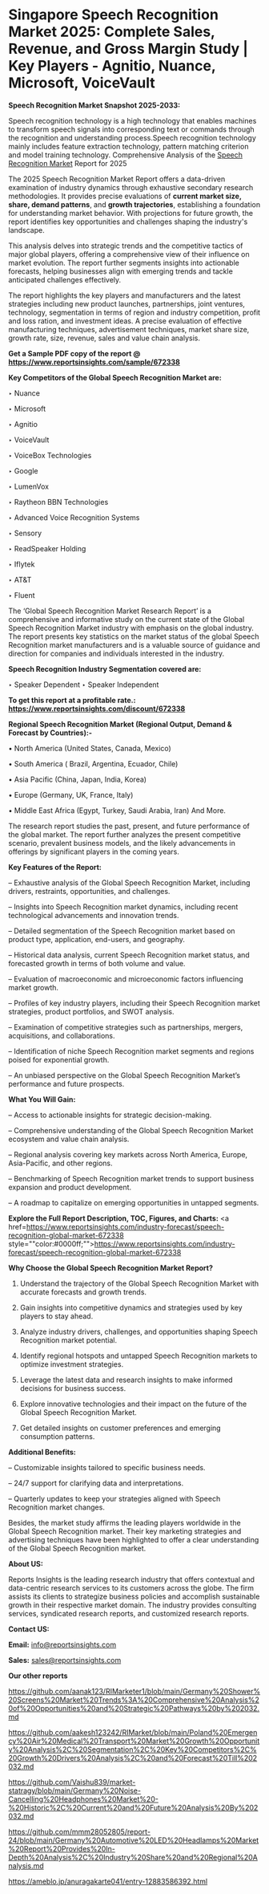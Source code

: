 # Singapore Speech Recognition Market 2025: Complete Sales, Revenue, and Gross Margin Study | Key Players - Agnitio, Nuance, Microsoft, VoiceVault

<strong>Speech Recognition Market Snapshot 2025-2033:</strong>

Speech recognition technology is a high technology that enables machines to transform speech signals into corresponding text or commands through the recognition and understanding process.Speech recognition technology mainly includes feature extraction technology, pattern matching criterion and model training technology. Comprehensive Analysis of the <a href=https://www.reportsinsights.com/sample/672338>Speech Recognition Market</a> Report for 2025

The 2025 Speech Recognition Market Report offers a data-driven examination of industry dynamics through exhaustive secondary research methodologies. It provides precise evaluations of <strong>current market size, share, demand patterns</strong>, and <strong>growth trajectories</strong>, establishing a foundation for understanding market behavior. With projections for future growth, the report identifies key opportunities and challenges shaping the industry's landscape.

This analysis delves into strategic trends and the competitive tactics of major global players, offering a comprehensive view of their influence on market evolution. The report further segments insights into actionable forecasts, helping businesses align with emerging trends and tackle anticipated challenges effectively.

The report highlights the key players and manufacturers and the latest strategies including new product launches, partnerships, joint ventures, technology, segmentation in terms of region and industry competition, profit and loss ration, and investment ideas. A precise evaluation of effective manufacturing techniques, advertisement techniques, market share size, growth rate, size, revenue, sales and value chain analysis.

<strong>Get a Sample PDF copy of the report @ <a href=https://www.reportsinsights.com/sample/672338 style=color:#0000ff;>https://www.reportsinsights.com/sample/672338</a></strong>

<strong>Key Competitors of the Global Speech Recognition Market are:</strong>

‣ Nuance

‣ Microsoft

‣ Agnitio

‣ VoiceVault

‣ VoiceBox Technologies

‣ Google

‣ LumenVox

‣ Raytheon BBN Technologies

‣ Advanced Voice Recognition Systems

‣ Sensory

‣ ReadSpeaker Holding

‣ Iflytek

‣ AT&T

‣ Fluent

The ‘Global Speech Recognition Market Research Report’ is a comprehensive and informative study on the current state of the Global Speech Recognition Market industry with emphasis on the global industry. The report presents key statistics on the market status of the global Speech Recognition market manufacturers and is a valuable source of guidance and direction for companies and individuals interested in the industry.

<strong>Speech Recognition Industry Segmentation covered are:</strong>

‣ Speaker Dependent
‣ Speaker Independent

<strong>To get this report at a profitable rate.: <a href=https://www.reportsinsights.com/discount/672338 style=color:#0000ff;>https://www.reportsinsights.com/discount/672338</a></strong>

<strong>Regional Speech Recognition Market (Regional Output, Demand &amp; Forecast by Countries):-</strong>

• North America (United States, Canada, Mexico)

• South America ( Brazil, Argentina, Ecuador, Chile)

• Asia Pacific (China, Japan, India, Korea)

• Europe (Germany, UK, France, Italy)

• Middle East Africa (Egypt, Turkey, Saudi Arabia, Iran) And More.

The research report studies the past, present, and future performance of the global market. The report further analyzes the present competitive scenario, prevalent business models, and the likely advancements in offerings by significant players in the coming years.

<strong>Key Features of the Report:</strong>

– Exhaustive analysis of the Global Speech Recognition Market, including drivers, restraints, opportunities, and challenges.

– Insights into Speech Recognition market dynamics, including recent technological advancements and innovation trends.

– Detailed segmentation of the Speech Recognition market based on product type, application, end-users, and geography.

– Historical data analysis, current Speech Recognition market status, and forecasted growth in terms of both volume and value.

– Evaluation of macroeconomic and microeconomic factors influencing market growth.

– Profiles of key industry players, including their Speech Recognition market strategies, product portfolios, and SWOT analysis.

– Examination of competitive strategies such as partnerships, mergers, acquisitions, and collaborations.

– Identification of niche Speech Recognition market segments and regions poised for exponential growth.

– An unbiased perspective on the Global Speech Recognition Market’s performance and future prospects.

<strong>What You Will Gain:</strong>

– Access to actionable insights for strategic decision-making.

– Comprehensive understanding of the Global Speech Recognition Market ecosystem and value chain analysis.

– Regional analysis covering key markets across North America, Europe, Asia-Pacific, and other regions.

– Benchmarking of Speech Recognition market trends to support business expansion and product development.

– A roadmap to capitalize on emerging opportunities in untapped segments.

<strong>Explore the Full Report Description, TOC, Figures, and Charts:</strong>
<a href=https://www.reportsinsights.com/industry-forecast/speech-recognition-global-market-672338 style=""color:#0000ff;"">https://www.reportsinsights.com/industry-forecast/speech-recognition-global-market-672338</a>

<strong>Why Choose the Global Speech Recognition Market Report?</strong>

1. Understand the trajectory of the Global Speech Recognition Market with accurate forecasts and growth trends.

2. Gain insights into competitive dynamics and strategies used by key players to stay ahead.

3. Analyze industry drivers, challenges, and opportunities shaping Speech Recognition market potential.

4. Identify regional hotspots and untapped Speech Recognition markets to optimize investment strategies.

5. Leverage the latest data and research insights to make informed decisions for business success.

6. Explore innovative technologies and their impact on the future of the Global Speech Recognition Market.

7. Get detailed insights on customer preferences and emerging consumption patterns.

<strong>Additional Benefits:</strong>

– Customizable insights tailored to specific business needs.

– 24/7 support for clarifying data and interpretations.

– Quarterly updates to keep your strategies aligned with Speech Recognition market changes.

Besides, the market study affirms the leading players worldwide in the Global Speech Recognition market. Their key marketing strategies and advertising techniques have been highlighted to offer a clear understanding of the Global Speech Recognition market.

<strong><strong>About US</strong>:</strong>

Reports Insights is the leading research industry that offers contextual and data-centric research services to its customers across the globe. The firm assists its clients to strategize business policies and accomplish sustainable growth in their respective market domain. The industry provides consulting services, syndicated research reports, and customized research reports.

<strong>Contact US:</strong>

<p class=><b>Email:</b> <a href=mailto:info@reportsinsights.com>info@reportsinsights.com</a></p>
<p class=><b>Sales:</b> <a href=mailto:sales@reportsinsights.com>sales@reportsinsights.com</a></p>

<strong>Our other reports</strong>

<a href=https://github.com/aanak123/RIMarketer1/blob/main/Germany%20Shower%20Screens%20Market%20Trends%3A%20Comprehensive%20Analysis%20of%20Opportunities%20and%20Strategic%20Pathways%20by%202032.md>https://github.com/aanak123/RIMarketer1/blob/main/Germany%20Shower%20Screens%20Market%20Trends%3A%20Comprehensive%20Analysis%20of%20Opportunities%20and%20Strategic%20Pathways%20by%202032.md</a>

<a href=https://github.com/aakesh123242/RIMarket/blob/main/Poland%20Emergency%20Air%20Medical%20Transport%20Market%20Growth%20Opportunity%20Analysis%2C%20Segmentation%2C%20Key%20Competitors%2C%20Growth%20Drivers%20Analysis%2C%20and%20Forecast%20Till%202032.md>https://github.com/aakesh123242/RIMarket/blob/main/Poland%20Emergency%20Air%20Medical%20Transport%20Market%20Growth%20Opportunity%20Analysis%2C%20Segmentation%2C%20Key%20Competitors%2C%20Growth%20Drivers%20Analysis%2C%20and%20Forecast%20Till%202032.md</a>

<a href=https://github.com/Vaishu839/market-statragy/blob/main/Germany%20Noise-Cancelling%20Headphones%20Market%20-%20Historic%2C%20Current%20and%20Future%20Analysis%20By%202032.md>https://github.com/Vaishu839/market-statragy/blob/main/Germany%20Noise-Cancelling%20Headphones%20Market%20-%20Historic%2C%20Current%20and%20Future%20Analysis%20By%202032.md</a>

<a href=https://github.com/mmm28052805/report-24/blob/main/Germany%20Automotive%20LED%20Headlamps%20Market%20Report%20Provides%20In-Depth%20Analysis%2C%20Industry%20Share%20and%20Regional%20Analysis.md>https://github.com/mmm28052805/report-24/blob/main/Germany%20Automotive%20LED%20Headlamps%20Market%20Report%20Provides%20In-Depth%20Analysis%2C%20Industry%20Share%20and%20Regional%20Analysis.md</a>

<a href=https://ameblo.jp/anuragakarte041/entry-12883586392.html>https://ameblo.jp/anuragakarte041/entry-12883586392.html</a>
